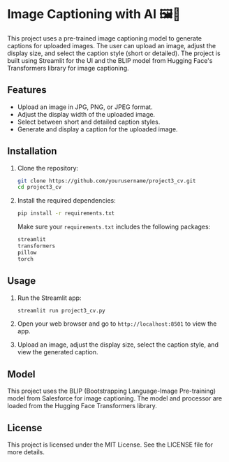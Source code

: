 # Image Captioning with AI 🖼️📝

This project uses a pre-trained image captioning model to generate captions for uploaded images. The user can upload an image, adjust the display size, and select the caption style (short or detailed). The project is built using Streamlit for the UI and the BLIP model from Hugging Face's Transformers library for image captioning.

## Features

- Upload an image in JPG, PNG, or JPEG format.
- Adjust the display width of the uploaded image.
- Select between short and detailed caption styles.
- Generate and display a caption for the uploaded image.

## Installation

1. Clone the repository:
    ```sh
    git clone https://github.com/yourusername/project3_cv.git
    cd project3_cv
    ```

2. Install the required dependencies:
    ```sh
    pip install -r requirements.txt
    ```

    Make sure your `requirements.txt` includes the following packages:
    ```txt
    streamlit
    transformers
    pillow
    torch
    ```

## Usage

1. Run the Streamlit app:
    ```sh
    streamlit run project3_cv.py
    ```

2. Open your web browser and go to `http://localhost:8501` to view the app.

3. Upload an image, adjust the display size, select the caption style, and view the generated caption.

## Model

This project uses the BLIP (Bootstrapping Language-Image Pre-training) model from Salesforce for image captioning. The model and processor are loaded from the Hugging Face Transformers library.

## License

This project is licensed under the MIT License. See the LICENSE file for more details.